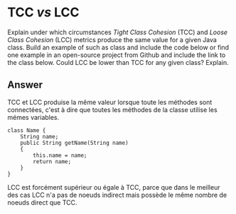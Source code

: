 # TCC *vs* LCC

Explain under which circumstances *Tight Class Cohesion* (TCC) and *Loose Class Cohesion* (LCC) metrics produce the same value for a given Java class. Build an example of such as class and include the code below or find one example in an open-source project from Github and include the link to the class below. Could LCC be lower than TCC for any given class? Explain.

## Answer

TCC et LCC produise la même valeur lorsque toute les méthodes sont connectées, c'est à dire que toutes les méthodes de la classe utilise les mémes variables.

  ```
  class Name {
      String name;
      public String getName(String name)
      {
          this.name = name;
          return name;
      }
  }
  ```

LCC est forcément supérieur ou égale à TCC, parce que dans le meilleur des cas LCC n'a pas de noeuds indirect mais possède le même nombre de noeuds direct que TCC.
